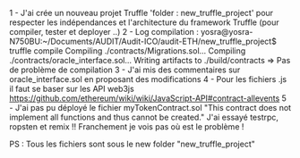 1 - J'ai crée un nouveau projet Truffle 'folder : new_truffle_project' pour respecter les indépendances et l'architecture du framework Truffle (pour compiler, tester et deployer ..)
2 - Log compilation : yosra@yosra-N750BU:~/Documents/AUDIT/Audit-ICO/audit-ETH/new_truffle_project$ truffle compile
                      Compiling ./contracts/Migrations.sol...
                      Compiling ./contracts/oracle_interface.sol...
                      Writing artifacts to ./build/contracts
=> Pas de problème de compilation
3 - J'ai mis des commentaires sur oracle_interface.sol en proposant des modifications
4 - Pour les fichiers .js il faut se baser sur les API web3js https://github.com/ethereum/wiki/wiki/JavaScript-API#contract-allevents
5 - J'ai pas pu déployé le fichier myTokenContract.sol "This contract does not implement all functions and thus cannot be created."
J'ai essayé testrpc, ropsten et remix !!
Franchement je vois pas où est le problème !

PS : Tous les fichiers sont sous le new folder "new_truffle_project"

